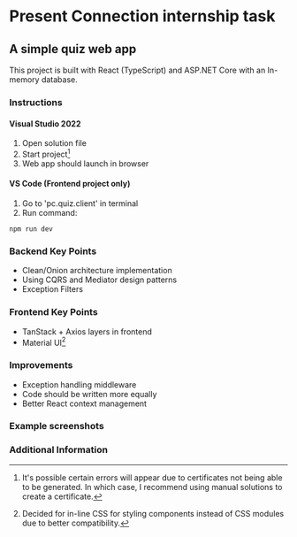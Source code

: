 # Present Connection internship task

## A simple quiz web app

This project is built with React (TypeScript) and ASP.NET Core with an In-memory database.

### Instructions

#### Visual Studio 2022
1. Open solution file
2. Start project[^1]
3. Web app should launch in browser

#### VS Code (Frontend project only)
1. Go to 'pc.quiz.client' in terminal
2. Run command:

```
npm run dev
```

### Backend Key Points

- Clean/Onion architecture implementation
- Using CQRS and Mediator design patterns
- Exception Filters

### Frontend Key Points
- TanStack + Axios layers in frontend
- Material UI[^3]

### Improvements
- Exception handling middleware
- Code should be written more equally
- Better React context management

### Example screenshots


### Additional Information

[^1]: It's possible certain errors will appear due to certificates not being able to be generated. In which case, I recommend using manual solutions to create a certificate.

[^2]: If the browser doesn't open up by itself, you can copy and go to the localhost URL.

[^3]: Decided for in-line CSS for styling components instead of CSS modules due to better compatibility.